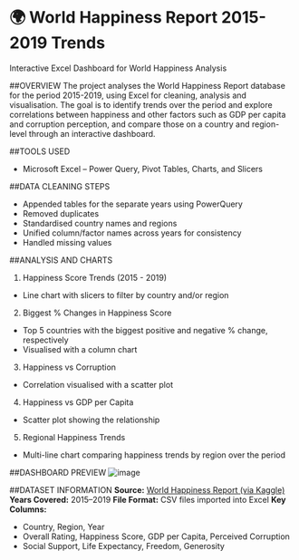 # 🌍 World Happiness Report 2015-2019 Trends
Interactive Excel Dashboard for World Happiness Analysis


##OVERVIEW
The project analyses the World Happiness Report database for the period 2015-2019, using Excel for cleaning, analysis and visualisation.
The goal is to identify trends over the period and explore correlations between happiness and other factors such as GDP per capita and corruption perception, and compare those on 
a country and region-level through an interactive dashboard.


##TOOLS USED
- Microsoft Excel – Power Query, Pivot Tables, Charts, and Slicers


##DATA CLEANING STEPS
- Appended tables for the separate years using PowerQuery
- Removed duplicates
- Standardised country names and regions
- Unified column/factor names across years for consistency
- Handled missing values


##ANALYSIS AND CHARTS
1. Happiness Score Trends (2015 - 2019)
- Line chart with slicers to filter by country and/or region

2. Biggest % Changes in Happiness Score
- Top 5 countries with the biggest positive and negative % change, respectively
- Visualised with a column chart

3. Happiness vs Corruption
- Correlation visualised with a scatter plot

4. Happiness vs GDP per Capita
- Scatter plot showing the relationship

5. Regional Happiness Trends
- Multi-line chart comparing happiness trends by region over the period


##DASHBOARD PREVIEW
![image](https://github.com/user-attachments/assets/d550fb72-522d-47b5-8053-d5ec0c6ed291)

##DATASET INFORMATION
**Source:** [World Happiness Report (via Kaggle)](https://www.kaggle.com/datasets/unsdsn/world-happiness/data)
**Years Covered:** 2015–2019
**File Format:** CSV files imported into Excel
**Key Columns:** 
- Country, Region, Year
- Overall Rating, Happiness Score, GDP per Capita, Perceived Corruption
- Social Support, Life Expectancy, Freedom, Generosity







